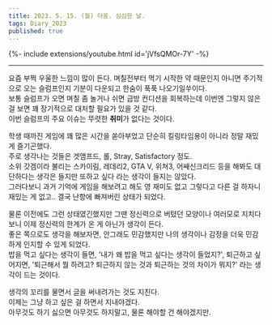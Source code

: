 ```yaml
---
title: 2023. 5. 15. (월) 더움. 심심한 날.
tags: Diary_2023
published: true
---
```


<!--more-->

{%- include extensions/youtube.html id='jVfsQMOr-7Y' -%}

---

요즘 부쩍 우울한 느낌이 많이 든다. 며칠전부터 먹기 시작한 약 때문인지 아니면 주기적으로 오는 슬럼프인지 기분이 다운되고 한숨이 푹푹 나오기일쑤이다. \
보통 슬럼프가 오면 며칠 좀 놀거나 쉬면 금방 컨디션을 회복하는데 이번엔 그렇지 않은 걸 보면 꽤 장기적으로 대처할 필요가 있을 것 같다. \
이번 슬럼프의 주요 이슈는 뚜렷한 **취미**가 없다는 것이다.

학생 때까진 게임에 꽤 많은 시간을 쏟아부었고 단순히 킬링타임용이 아니라 정말 재밌게 즐기곤했다. \
주로 생각나는 것들은 겟앰프드, 롤, Stray, Satisfactory 정도. \
소위 갓겜이라 불리는 스카이림, 레데리2, GTA V, 위쳐3, 어쌔신크리드 등을 해봐도 대단하다는 생각은 들지만 또하고 싶다 라는 생각이 들지는 않았다. \
그러다보니 과거 기억에 게임을 해보려고 해도 영 재미도 없고 그렇다고 다른 걸 하자니 재밌는 게 없고.. 결국 난항에 빠져버린 상태가 되었다.

물론 이전에도 그런 상태였긴했지만 그땐 정신력으로 버텼던 모양이나 여러모로 지치다보니 이제 정신력의 한계가 온 게 아닌가 생각이 든다. \
좋은 쪽으로도 생각을 해보자면, 안그래도 민감했지만 나의 생각이나 감정을 더욱 민감하게 인지할 수 있게 되었다. \
밥을 먹고 싶다는 생각이 들면, '내가 왜 밥을 먹고 싶다는 생각이 들었지?', 퇴근하고 싶어지면, '퇴근해서 뭘 하려고? 퇴근하지 않는 것과 퇴근하는 것의 차이가 뭐지?' 라는 생각이 드는 것이다.

생각의 꼬리를 물면서 글을 써내려가는 것도 지친다. \
이제는 그냥 하고 싶은 걸 하면서 지내야겠다. \
아무것도 하기 싫으면 아무것도 하지말고, 물론 해야할 건 해야겠지만.